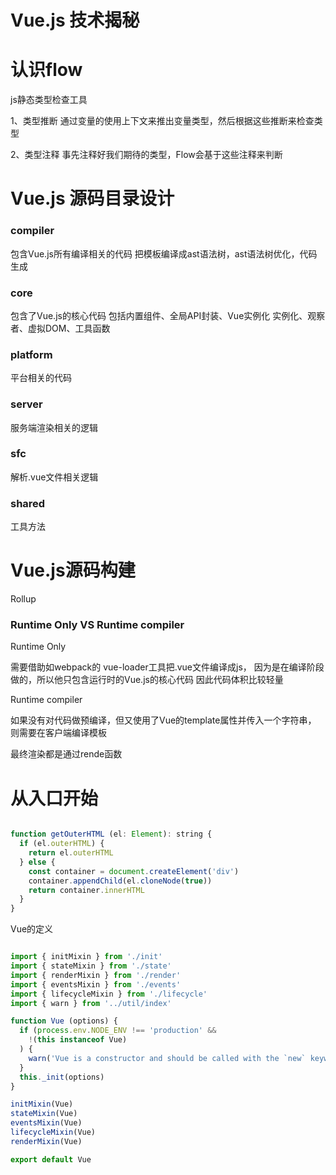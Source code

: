 # Vue.js 技术揭秘



# 认识flow

js静态类型检查工具


1、类型推断
通过变量的使用上下文来推出变量类型，然后根据这些推断来检查类型


2、类型注释
事先注释好我们期待的类型，Flow会基于这些注释来判断




# Vue.js 源码目录设计


### compiler
包含Vue.js所有编译相关的代码
把模板编译成ast语法树，ast语法树优化，代码生成


### core 
包含了Vue.js的核心代码
包括内置组件、全局API封装、Vue实例化
实例化、观察者、虚拟DOM、工具函数

### platform
平台相关的代码

### server
服务端渲染相关的逻辑


### sfc
解析.vue文件相关逻辑

### shared
工具方法



# Vue.js源码构建

Rollup


### Runtime Only VS Runtime compiler

Runtime Only

需要借助如webpack的 vue-loader工具把.vue文件编译成js，
因为是在编译阶段做的，所以他只包含运行时的Vue.js的核心代码
因此代码体积比较轻量


Runtime compiler

如果没有对代码做预编译，但又使用了Vue的template属性并传入一个字符串，
则需要在客户端编译模板

最终渲染都是通过rende函数





# 从入口开始


```js

function getOuterHTML (el: Element): string {
  if (el.outerHTML) {
    return el.outerHTML
  } else {
    const container = document.createElement('div')
    container.appendChild(el.cloneNode(true))
    return container.innerHTML
  }
}


```

Vue的定义


```js

import { initMixin } from './init'
import { stateMixin } from './state'
import { renderMixin } from './render'
import { eventsMixin } from './events'
import { lifecycleMixin } from './lifecycle'
import { warn } from '../util/index'

function Vue (options) {
  if (process.env.NODE_ENV !== 'production' &&
    !(this instanceof Vue)
  ) {
    warn('Vue is a constructor and should be called with the `new` keyword')
  }
  this._init(options)
}

initMixin(Vue)
stateMixin(Vue)
eventsMixin(Vue)
lifecycleMixin(Vue)
renderMixin(Vue)

export default Vue


```


